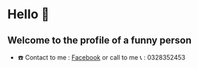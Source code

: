 # Hello 👋
## Welcome to the profile of a funny person
- ☎️ Contact to me : [Facebook](https://www.facebook.com/Manh.Polite) or call to me 📞 : 0328352453

